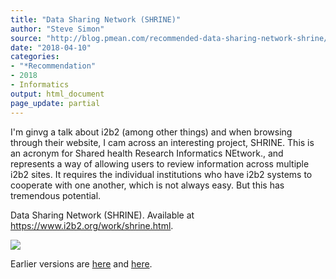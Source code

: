 ```yaml
---
title: "Data Sharing Network (SHRINE)"
author: "Steve Simon"
source: "http://blog.pmean.com/recommended-data-sharing-network-shrine/"
date: "2018-04-10"
categories:
- "*Recommendation"
- 2018
- Informatics
output: html_document
page_update: partial
---
```


I'm ginvg a talk about i2b2 (among other things) and when browsing through their website, I cam across an interesting project, SHRINE. This is an acronym for Shared health Research Informatics NEtwork., and represents a way of allowing users to review information across multiple i2b2 sites. It requires the individual institutions who have i2b2 systems to cooperate with one another, which is not always easy. But this has tremendous potential.

<!---More--->

Data Sharing Network (SHRINE). Available at
<https://www.i2b2.org/work/shrine.html>.

![](http://www.pmean.com/new-images/18/recommended-data-sharing-network-shrine01.png)

Earlier versions are [here][sim1] and [here][sim2].
 
[sim1]: http://blog.pmean.com/recommended-data-sharing-network-shrine/
[sim2]: http://new.pmean.com/shrine/
